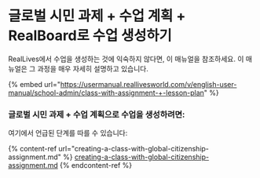 # 글로벌 시민 과제 + 수업 계획 + RealBoard로 수업 생성하기

RealLives에서 수업을 생성하는 것에 익숙하지 않다면, 이 매뉴얼을 참조하세요. 이 매뉴얼은 그 과정을 매우 자세히 설명하고 있습니다.

{% embed url="https://usermanual.reallivesworld.com/v/english-user-manual/school-admin/class-with-assignment-+-lesson-plan" %}

### 글로벌 시민 과제 + 수업 계획으로 수업을 생성하려면:

여기에서 언급된 단계를 따를 수 있습니다:

{% content-ref url="creating-a-class-with-global-citizenship-assignment.md" %}
[creating-a-class-with-global-citizenship-assignment.md](creating-a-class-with-global-citizenship-assignment.md)
{% endcontent-ref %}
